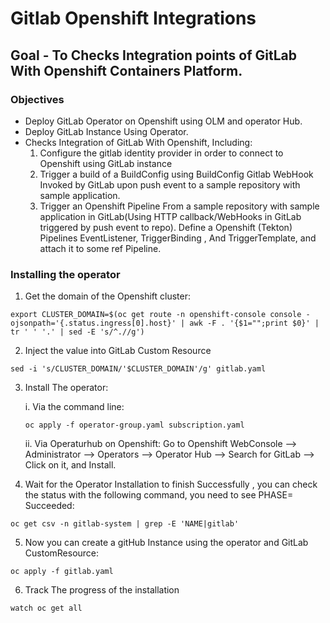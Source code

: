 # Gitlab Openshift Integrations

## Goal - To Checks Integration points of GitLab With Openshift Containers Platform.

### Objectives

- Deploy GitLab Operator on Openshift using OLM and operator Hub.
- Deploy GitLab Instance Using Operator.
- Checks Integration of GitLab With Openshift, Including:
   1. Configure the gitlab identity provider in order to connect to Openshift using GitLab instance 
   2. Trigger a build of a BuildConfig using BuildConfig Gitlab WebHook Invoked by GitLab upon push event to a sample repository with sample application.
   3. Trigger an Openshift Pipeline From a sample repository with sample application in GitLab(Using HTTP callback/WebHooks in GitLab triggered by push event to repo).
       Define a Openshift (Tekton) Pipelines EventListener, TriggerBinding , And TriggerTemplate, and attach it to some ref Pipeline.

### Installing the operator

1. Get the domain of the Openshift cluster:
```shell
export CLUSTER_DOMAIN=$(oc get route -n openshift-console console -ojsonpath='{.status.ingress[0].host}' | awk -F . '{$1="";print $0}' | tr ' ' '.' | sed -E 's/^.//g')
```

2. Inject the value into GitLab Custom Resource
```shell
sed -i 's/CLUSTER_DOMAIN/'$CLUSTER_DOMAIN'/g' gitlab.yaml
```

3. Install The operator:

   i. Via the command line:
   ```shell
   oc apply -f operator-group.yaml subscription.yaml
   ```
   ii. Via Operaturhub on Openshift:
     Go to Openshift WebConsole --> Administrator --> Operators --> Operator Hub --> Search for GitLab --> Click on it, and Install. 


4. Wait for the Operator Installation to finish Successfully , you can check the status with the following command, you need to see PHASE= Succeeded:
```shell
oc get csv -n gitlab-system | grep -E 'NAME|gitlab'
```

5. Now you can create a gitHub Instance using the operator and GitLab CustomResource:
```shell
oc apply -f gitlab.yaml
```

6. Track The progress of the installation
```shell
watch oc get all
```
